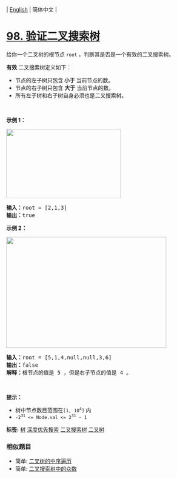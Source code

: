 | [English](README_EN.md) | 简体中文 |

# [98. 验证二叉搜索树](https://leetcode-cn.com/problems/validate-binary-search-tree)
<p>给你一个二叉树的根节点 <code>root</code> ，判断其是否是一个有效的二叉搜索树。</p>

<p><strong>有效</strong> 二叉搜索树定义如下：</p>

<ul>
	<li>节点的左子树只包含<strong> 小于 </strong>当前节点的数。</li>
	<li>节点的右子树只包含 <strong>大于</strong> 当前节点的数。</li>
	<li>所有左子树和右子树自身必须也是二叉搜索树。</li>
</ul>

<p>&nbsp;</p>

<p><strong>示例 1：</strong></p>
<img alt="" src="https://assets.leetcode.com/uploads/2020/12/01/tree1.jpg" style="width: 302px; height: 182px;" />
<pre>
<strong>输入：</strong>root = [2,1,3]
<strong>输出：</strong>true
</pre>

<p><strong>示例 2：</strong></p>
<img alt="" src="https://assets.leetcode.com/uploads/2020/12/01/tree2.jpg" style="width: 422px; height: 292px;" />
<pre>
<strong>输入：</strong>root = [5,1,4,null,null,3,6]
<strong>输出：</strong>false
<strong>解释：</strong>根节点的值是 5 ，但是右子节点的值是 4 。
</pre>

<p>&nbsp;</p>

<p><strong>提示：</strong></p>

<ul>
	<li>树中节点数目范围在<code>[1, 10<sup>4</sup>]</code> 内</li>
	<li><code>-2<sup>31</sup> &lt;= Node.val &lt;= 2<sup>31</sup> - 1</code></li>
</ul>

**标签:**  [树](https://leetcode-cn.com/tag/tree) [深度优先搜索](https://leetcode-cn.com/tag/depth-first-search) [二叉搜索树](https://leetcode-cn.com/tag/binary-search-tree) [二叉树](https://leetcode-cn.com/tag/binary-tree) 
 ### 相似题目
- 简单:	[二叉树的中序遍历](https://leetcode-cn.com/problems/binary-tree-inorder-traversal) 
- 简单:	[二叉搜索树中的众数](https://leetcode-cn.com/problems/find-mode-in-binary-search-tree) 
